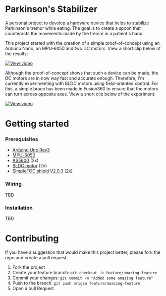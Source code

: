 # Parkinson's Stabilizer
A personal project to develop a hardware device that helps to stabilize Parkinson's tremor while eating. The goal is to create a spoon that counteracts the movements made by the tremor in a patient's hand.

This project started with the creation of a simple proof-of-concept using an Ardiuno Nano, an MPU-6050 and two DC motors. View a short clip below of the results:

[![View video](https://imgur.com/9xo5kOR)](https://youtu.be/xThYBTOFQqI)

Although the proof-of-concept shows that such a device can be made, the DC motors are in now way fast and accurate enough. Therefore, I'm currently experimenting with BLDC motors using field-oriented control. For this, a simple brace has been made in Fusion360 to ensure that the motors can turn across opposite axes. View a short clip below of the experiment:

[![View video](https://imgur.com/a/ZWiYxi8)](https://www.youtube.com/shorts/653Y602Z9RQ)


# Getting started

### Prerequisites
- [Arduino Uno Rev3](https://store.arduino.cc/products/arduino-uno-rev3)
- [MPU-6050](https://invensense.tdk.com/products/motion-tracking/6-axis/mpu-6050/)
- [AS5600](https://ams.com/as5600) (2x)
- [BLDC motor](#) (2x)
- [SimpleFOC shield V2.0.3](https://simplefoc.com/simplefoc_shield_product_v2) (2x)

### Wiring
TBD

### Installation
TBD

# Contributing
If you have a suggestion that would make this project better, please fork the repo and create a pull request:

1. Fork the project
2. Create your feature branch: `git checkout -b feature/amazing-feature`
3. Commit your changes: `git commit -m "Added some amazing feature"`
4. Push to the branch: `git push origin feature/amazing-feature`
5. Open a pull Request
